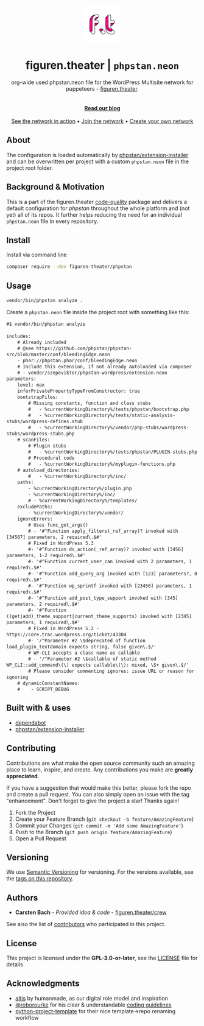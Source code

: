 <!-- PROJECT LOGO -->
<br />
<div align="center">
  <a href="https://github.com/figuren-theater/phpstan">
    <img src="https://raw.githubusercontent.com/figuren-theater/logos/main/favicon.png" alt="figuren.theater Logo" width="100" height="100">
  </a>

  <h1 align="center">figuren.theater | <code>phpstan.neon</code></h1>

  <p align="center">
    org-wide used phpstan.neon file for the WordPress Multisite network for puppeteers - <a href="https://figuren.theater">figuren.theater</a>.
    <br /><br /><br />
    <a href="https://meta.figuren.theater/blog"><strong>Read our blog</strong></a>
    <br />
    <br />
    <a href="https://figuren.theater">See the network in action</a>
    •
    <a href="https://mein.figuren.theater">Join the network</a>
    •
    <a href="https://websites.fuer.figuren.theater">Create your own network</a>
  </p>
</div>

## About

The configuration is loaded automatically by [phpstan/extension-installer](https://packagist.org/packages/phpstan/extension-installer) and can be overwritten per project with a custom `phpstan.neon` file in the project root folder.

## Background & Motivation

This is a part of the figuren.theater [code-quality](https://github.com/figuren-theater/code-quality) package and delivers a default configuration for *phpstan* throughout the whole platform and (not yet) all of its repos. It further helps reducing the need for an individual `phpstan.neon` file in every repository.

## Install

Install via command line
```sh
composer require --dev figuren-theater/phpstan
```

## Usage

```sh
vendor/bin/phpstan analyze .
```

Create a `phpstan.neon` file inside the project root with something like this:
```neon
#$ vendor/bin/phpstan analyze

includes:
    # Already included
	# @see https://github.com/phpstan/phpstan-src/blob/master/conf/bleedingEdge.neon
    - phar://phpstan.phar/conf/bleedingEdge.neon
    # Include this extension, if not already autoloaded via composer
    # - vendor/szepeviktor/phpstan-wordpress/extension.neon
parameters:
    level: max
    inferPrivatePropertyTypeFromConstructor: true
    bootstrapFiles:
		# Missing constants, function and class stubs
		#   - %currentWorkingDirectory%/tests/phpstan/bootstrap.php
		#   - %currentWorkingDirectory%/tests/static-analysis-stubs/wordpress-defines.stub
		#   - %currentWorkingDirectory%/vendor/php-stubs/wordpress-stubs/wordpress-stubs.php
	# scanFiles:
	    # Plugin stubs
	    #   - %currentWorkingDirectory%/tests/phpstan/PLUGIN-stubs.php
	    # Procedural code
	    #   - %currentWorkingDirectory%/myplugin-functions.php
	# autoload_directories:
	    #   - %currentWorkingDirectory%/inc/
    paths:
        - %currentWorkingDirectory%/plugin.php
        - %currentWorkingDirectory%/inc/
        # - %currentWorkingDirectory%/templates/
    excludePaths:
        - %currentWorkingDirectory%/vendor/
    ignoreErrors:
        # Uses func_get_args()
        # - '#^Function apply_filters(_ref_array)? invoked with [34567] parameters, 2 required\.$#'
        # Fixed in WordPress 5.3
        #- '#^Function do_action(_ref_array)? invoked with [3456] parameters, 1-2 required\.$#'
        #- '#^Function current_user_can invoked with 2 parameters, 1 required\.$#'
        #- '#^Function add_query_arg invoked with [123] parameters?, 0 required\.$#'
        #- '#^Function wp_sprintf invoked with [23456] parameters, 1 required\.$#'
        #- '#^Function add_post_type_support invoked with [345] parameters, 2 required\.$#'
        #- '#^Function ((get|add)_theme_support|current_theme_supports) invoked with [2345] parameters, 1 required\.$#'
        # Fixed in WordPress 5.2 - https://core.trac.wordpress.org/ticket/43304
        #- '/^Parameter #2 \$deprecated of function load_plugin_textdomain expects string, false given\.$/'
        # WP-CLI accepts a class name as callable
        # - '/^Parameter #2 \$callable of static method WP_CLI::add_command\(\) expects callable\(\): mixed, \S+ given\.$/'
        # Please consider commenting ignores: issue URL or reason for ignoring
	# dynamicConstantNames:
	#    - SCRIPT_DEBUG
```


## Built with & uses

  - [dependabot](/.github/dependabot.yml)
  - [phpstan/extension-installer](https://packagist.org/packages/phpstan/extension-installer)

## Contributing

Contributions are what make the open source community such an amazing place to learn, inspire, and create. Any contributions you make are **greatly appreciated**.

If you have a suggestion that would make this better, please fork the repo and create a pull request. You can also simply open an issue with the tag "enhancement".
Don't forget to give the project a star! Thanks again!

1. Fork the Project
2. Create your Feature Branch (`git checkout -b feature/AmazingFeature`)
3. Commit your Changes (`git commit -m 'Add some AmazingFeature'`)
4. Push to the Branch (`git push origin feature/AmazingFeature`)
5. Open a Pull Request


## Versioning

We use [Semantic Versioning](http://semver.org/) for versioning. For the versions
available, see the [tags on this repository](/tags).

## Authors

  - **Carsten Bach** - *Provided idea & code* - [figuren.theater/crew](https://figuren.theater/crew/)

See also the list of [contributors](/contributors)
who participated in this project.

## License

This project is licensed under the **GPL-3.0-or-later**, see the [LICENSE](/LICENSE) file for
details

## Acknowledgments

  - [altis](https://github.com/search?q=org%3Ahumanmade+altis) by humanmade, as our digital role model and inspiration
  - [@roborourke](https://github.com/roborourke) for his clear & understandable [coding guidelines](https://docs.altis-dxp.com/guides/code-review/standards/)
  - [python-project-template](https://github.com/rochacbruno/python-project-template) for their nice template->repo renaming workflow
